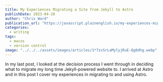 ```yaml
---
title: My Experiences Migrating a Site from Jekyll to Astro
publishDate: 2023-04-20
author: "Chris Ward"
publication_url: "https://javascript.plainenglish.io/my-experiences-migrating-a-site-from-jekyll-to-astro-9bd422d106bc"
categories:
  - writing
tags: 
  - macos
  - version control
image: "../../../assets/images/articles/1*7zvSrLaMylyjRuE-Qg8dhg.webp"
---
```


In my last post, I looked at the decision process I went through in deciding what to migrate my long time Jekyll-powered website to. I arrived at Astro and in this post I cover my experiences in migrating to and using Astro.
